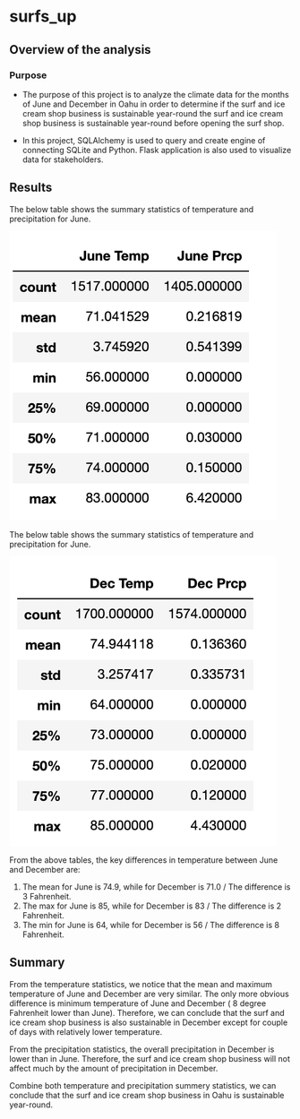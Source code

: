# surfs_up

## Overview of the analysis

### Purpose

- The purpose of this project is to analyze the climate data for the months of June and December in Oahu in order to determine if the surf and ice cream shop business is sustainable year-round the surf and ice cream shop business is sustainable year-round before opening the surf shop. 

- In this project, SQLAlchemy is used to query and create engine of connecting SQLite and Python. Flask application is also used to visualize data for stakeholders.

## Results

The below table shows the summary statistics of temperature and precipitation for June.

![](Resources/6.png)

The below table shows the summary statistics of temperature and precipitation for June.

![](Resources/12.png)

From the above tables, the key differences in temperature between June and December are:
1. The mean for June is 74.9, while for December is 71.0 / The difference is 3 Fahrenheit.
2. The max for June is 85, while for December is 83 / The difference is 2 Fahrenheit.
3. The min for June is 64, while for December is 56 / The difference is 8 Fahrenheit.

## Summary

From the temperature statistics, we notice that the mean and maximum temperature of June and December are very similar. The only more obvious difference is minimum temperature of June and December ( 8 degree Fahrenheit lower than June). Therefore, we can conclude that the surf and ice cream shop business is also sustainable in December except for couple of days with relatively lower temperature.

From the precipitation statistics, the overall precipitation in December is lower than in June. Therefore, the surf and ice cream shop business will not affect much by the amount of precipitation in December.

Combine both temperature and precipitation summery statistics, we can conclude that  the surf and ice cream shop business in Oahu is sustainable year-round.
